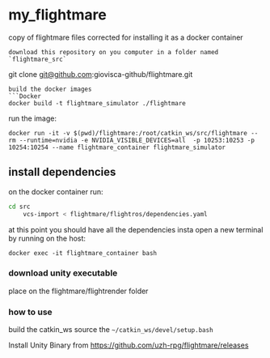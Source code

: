 # my_flightmare
copy of flightmare files corrected for installing it as a docker container


```
download this repository on you computer in a folder named `flightmare_src`
```
git clone git@github.com:giovisca-github/flightmare.git

```
build the docker images 
```Docker
docker build -t flightmare_simulator ./flightmare
```
run the image:
```
docker run -it -v $(pwd)/flightmare:/root/catkin_ws/src/flightmare --rm --runtime=nvidia -e NVIDIA_VISIBLE_DEVICES=all  -p 10253:10253 -p 10254:10254 --name flightmare_container flightmare_simulator
```
## install dependencies

on the docker container run:
```bash
cd src
    vcs-import < flightmare/flightros/dependencies.yaml

```
at this point you should have all the dependencies insta
open a new terminal by running on the host:
```
docker exec -it flightmare_container bash 
```

### download unity executable 
place on the flightmare/flightrender folder

### how to use
build the catkin_ws 
 source the `~/catkin_ws/devel/setup.bash`

Install Unity Binary from https://github.com/uzh-rpg/flightmare/releases
